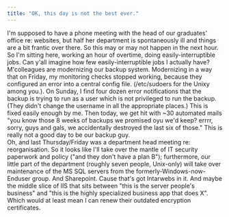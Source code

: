 ```yaml
---
title: "OK, this day is not the best ever."
---
```


<p>I'm supposed to have a phone meeting with the head of our graduates' office re: websites, but half her department is spontaneously ill and things are a bit frantic over there. So this may or may not happen in the next hour. So I'm sitting here, working an hour of overtime, doing easily-interruptible jobs. Can y'all imagine how few easily-interruptible jobs I actually have?
<br/>
M'colleagues are modernizing our backup system. Modernizing in a way that on Friday, my monitoring checks stopped working, because they configured an error into a central config file. (/etc/sudoers for the Unixy among you.). On Sunday, I find four dozen error notifications that the backup is trying to run as a user which is not privileged to run the backup. (They didn't change the username in all the appropriate places.) This is fixed easily enough by me. Then today, we get hit with ~30 automated mails "you know those 8 weeks of backups we promised oyu we'd keep? errrr, sorry, guys and gals, we accidentally destroyed the last six of those." This is really not a good day to be our backup guy.
<br/>
Oh, and last Thursday/Friday was a department head meeting re: reorganisation. So it looks like I'll take over the mantle of IT security paperwork and policy ("and they don't have a plan B"); furthermore, our little part of the department (roughly seven people, Unix-only) will take over maintenance of the MS SQL servers from the formerly-Windows-now-Enduser group. And Sharepoint. Cause that's got Intarwebs in it. And maybe the middle slice of IIS that sits between "this is the server people's business" and "this is the highly specialized business app that does X". Which would at least mean I can renew their outdated encryption certificates.</p>

